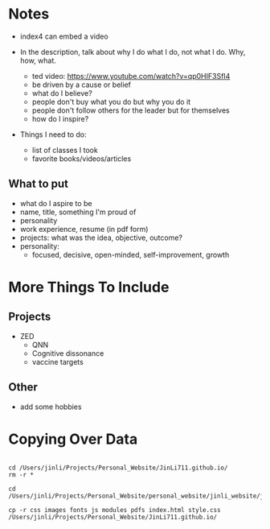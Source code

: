 # Notes
* index4 can embed a video
* In the description, talk about why I do what I do, not what I do. Why, how, what. 
    * ted video: https://www.youtube.com/watch?v=qp0HIF3SfI4
    * be driven by a cause or belief
    * what do I believe?
    * people don't buy what you do but why you do it
    * people don't follow others for the leader but for themselves
    * how do I inspire?

* Things I need to do:
    * list of classes I took
    * favorite books/videos/articles

## What to put
* what do I aspire to be
* name, title, something I'm proud of
* personality
* work experience, resume (in pdf form)
* projects: what was the idea, objective, outcome?
* personality:
    * focused, decisive, open-minded, self-improvement, growth


# More Things To Include

## Projects
* ZED
    * QNN
    * Cognitive dissonance
    * vaccine targets
    
## Other
* add some hobbies



# Copying Over Data
```

cd /Users/jinli/Projects/Personal_Website/JinLi711.github.io/
rm -r *

cd /Users/jinli/Projects/Personal_Website/personal_website/jinli_website/jinli_website/

cp -r css images fonts js modules pdfs index.html style.css /Users/jinli/Projects/Personal_Website/JinLi711.github.io/


```